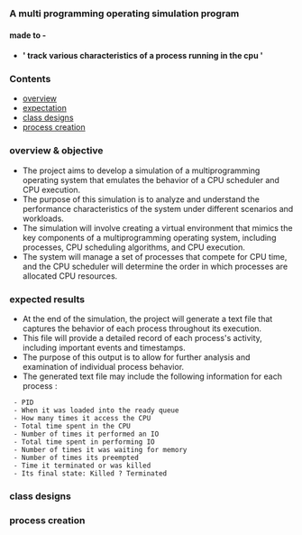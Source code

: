 ### A multi programming operating simulation program 
#### made to -
- #### ' track various characteristics of a process running in the cpu ' 
### Contents
- [overview](#overview--objective)
- [expectation](#expected-results)
- [class designs](#class-designs)
- [process creation](#process-creation)
### overview & objective
- The project aims to develop a simulation of a multiprogramming operating system that emulates the behavior of a CPU scheduler and CPU execution. 
- The purpose of this simulation is to analyze and understand the performance characteristics of the system under different scenarios and workloads.
- The simulation will involve creating a virtual environment that mimics the key components of a multiprogramming operating system, including processes, CPU scheduling algorithms, and CPU execution. 
- The system will manage a set of processes that compete for CPU time, and the CPU scheduler will determine the order in which processes are allocated CPU resources.
### expected results
- At the end of the simulation, the project will generate a text file that captures the behavior of each process throughout its execution. 
- This file will provide a detailed record of each process's activity, including important events and timestamps. 
- The purpose of this output is to allow for further analysis and examination of individual process behavior.
- The generated text file may include the following information for each process :
```
 - PID
 - When it was loaded into the ready queue  
 - How many times it access the CPU            
 - Total time spent in the CPU         
 - Number of times it performed an IO  
 - Total time spent in performing IO   
 - Number of times it was waiting for memory 
 - Number of times its preempted             
 - Time it terminated or was killed          
 - Its final state: Killed ? Terminated     
```
### class designs

### process creation